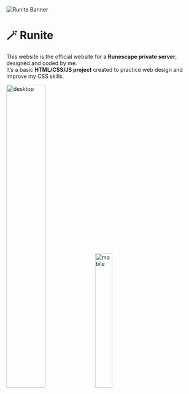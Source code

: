 ![Runite Banner](https://via.placeholder.com/1000x250?text=Runite+Official+Website)

# 🪄 Runite

This website is the official website for a **Runescape private server**, designed and coded by me.  
It’s a basic **HTML/CSS/JS project** created to practice web design and improve my CSS skills.

<p>
  <img width="45%" alt="desktop" src="https://github.com/user-attachments/assets/ba02bdf0-8624-4e53-b57a-02831e3cc31c" />
  <img width="30%" alt="mobile" src="https://github.com/user-attachments/assets/fdd97e98-ed68-42a0-b9b8-be56614387f2" />
</p>



